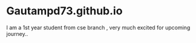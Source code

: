 # Gautampd73.github.io
I am a 1st year student from cse branch , very much excited for upcoming journey..
